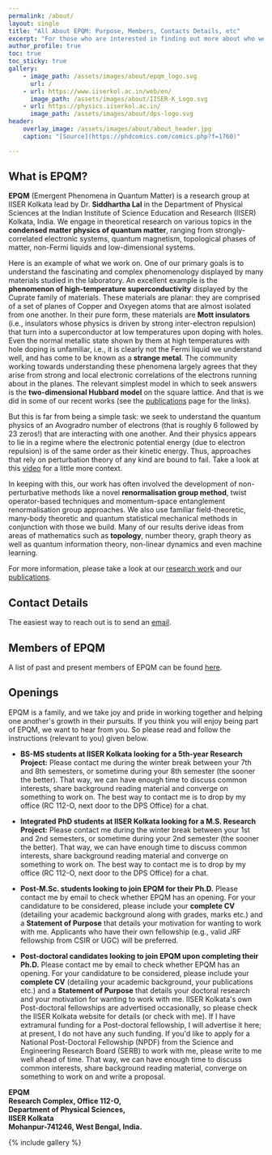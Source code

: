 ```yaml
---
permalink: /about/
layout: single
title: "All About EPQM: Purpose, Members, Contacts Details, etc"
excerpt: "For those who are interested in finding out more about who we are and what we do."
author_profile: true
toc: true
toc_sticky: true
gallery:
    - image_path: /assets/images/about/epqm_logo.svg
      url: /
    - url: https://www.iiserkol.ac.in/web/en/
      image_path: /assets/images/about/IISER-K_Logo.svg
    - url: https://physics.iiserkol.ac.in/
      image_path: /assets/images/about/dps-logo.svg
header:
    overlay_image: /assets/images/about/about_header.jpg
    caption: "[Source](https://phdcomics.com/comics.php?f=1760)"

---
```


## What is EPQM?

**EPQM** (Emergent Phenomena in Quantum Matter) is a research group at IISER Kolkata lead by Dr. **Siddhartha Lal** in the Department of Physical Sciences at the Indian Institute of Science Education and Research (IISER) Kolkata, India. We engage in theoretical research on various topics in the **condensed matter physics of quantum matter**, ranging from strongly-correlated electronic systems, quantum magnetism, topological phases of matter, non-Fermi liquids and low-dimensional systems.

Here is an example of what we work on. One of our primary goals is to understand the fascinating and complex phenomenology displayed by many materials studied in the laboratory. An excellent example is the **phenomenon of high-temperature superconductivity** displayed by the Cuprate family of materials. These materials are planar: they are comprised of a set of planes of Copper and Oxyegen atoms that are almost isolated from one another. In their pure form, these materials are **Mott insulators** (i.e., insulators whose physics is driven by strong inter-electron repulsion) that turn into a superconductor at low temperatures upon doping with holes. Even the normal metallic state shown by them at high temperatures with hole doping is unfamiliar, i.e., it is clearly not the Fermi liquid we understand well, and has come to be known as a **strange metal**. The community working towards understanding these phenomena largely agrees that they arise from strong and local electronic correlations of the electrons running about in the planes. The relevant simplest model in which to seek answers is the **two-dimensional Hubbard model** on the square lattice. And that is we did in some of our recent works (see the [publications](/research/#publications) page for the links). 

But this is far from being a simple task: we seek to understand the quantum physics of an Avogradro number of electrons (that is roughly 6 followed by 23 zeros!) that are interacting with one another. And their physics appears to lie in a regime where the electronic potential energy (due to electron repulsion) is of the same order as their kinetic energy. Thus, approaches that rely on perturbation theory of any kind are bound to fail. Take a look at this [video](https://youtu.be/6gVd-XVjOBU) for a little more context.    

In keeping with this, our work has often involved the development of non-perturbative methods like a novel **renormalisation group method**, twist operator-based techniques and momentum-space entanglement renormalisation group approaches. We also use familiar field-theoretic, many-body theoretic and quantum statistical mechanical methods in conjunction with those we build. Many of our results derive ideas from areas of mathematics such as **topology**, number theory, graph theory as well as quantum information theory, non-linear dynamics and even machine learning.

For more information, please take a look at our [research work](/research/) and our [publications](/publications/).

## Contact Details

The easiest way to reach out is to send an [email](mailto:slal@iiserkol.ac.in).

## Members of EPQM

A list of past and present members of EPQM can be found [here](/people/#group-members).

## Openings
EPQM is a family, and we take joy and pride in working together and helping one another's growth in their pursuits. If you think you will enjoy being part of EPQM, we want to hear from you. So please read and follow the instructions (relevant to you) given below. 

- **BS-MS students at IISER Kolkata looking for a 5th-year Research Project:**
Please contact me during the winter break between your 7th and 8th semesters, or sometime during your 8th semester (the sooner the better). That way, we can have enough time to discuss common interests, share background reading material and converge on something to work on. The best way to contact me is to drop by my office (RC 112-O, next door to the DPS Office) for a chat.

- **Integrated PhD students at IISER Kolkata looking for a M.S. Research Project:** Please contact me during the winter break between your 1st and 2nd semesters, or sometime during your 2nd semester (the sooner the better). That way, we can have enough time to discuss common interests, share background reading material and converge on something to work on. The best way to contact me is to drop by my office (RC 112-O, next door to the DPS Office) for a chat.

- **Post-M.Sc. students looking to join EPQM for their Ph.D.** Please contact me by email to check whether EPQM has an opening. For your candidature to be considered, please include your **complete CV** (detailing your academic background along with grades, marks etc.) and a **Statement of Purpose** that details your motivation for wanting to work with me. Applicants who have their own fellowship (e.g., valid JRF fellowship from CSIR or UGC) will be preferred.  

- **Post-doctoral candidates looking to join EPQM upon completing their Ph.D.** Please contact me by email to check whether EPQM has an opening. For your candidature to be considered, please include your **complete CV** (detailing your academic background, your publications etc.) and a **Statement of Purpose** that details your doctoral research and your motivation for wanting to work with me. IISER Kolkata's own Post-doctoral fellowships are advertised occasionally, so please check the IISER Kolkata website for details (or check with me). If I have extramural funding for a Post-doctoral fellowship, I will advertise it here; at present, I do not have any such funding. If you'd like to apply for a National Post-Doctoral Fellowship (NPDF) from the Science and Engineering Research Board (SERB) to work with me, please write to me well ahead of time. That way, we can have enough time to discuss common interests, share background reading material, converge on something to work on and write a proposal. 

**EPQM<br>
Research Complex, Office 112-O,<br>
Department of Physical Sciences,<br>
IISER Kolkata<br>
Mohanpur-741246, West Bengal, India.**

{% include gallery %}

